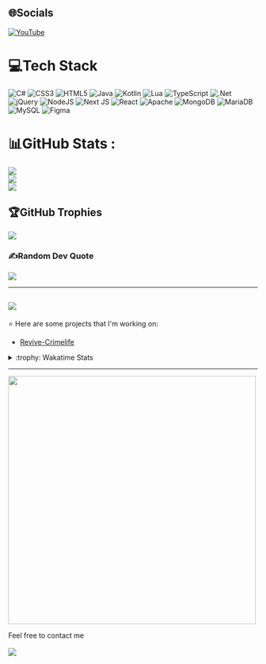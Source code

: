 
## 🌐Socials
[![YouTube](https://img.shields.io/badge/YouTube-%23FF0000.svg?logo=YouTube&logoColor=white)](https://youtube.com/c/Japaner) 

# 💻Tech Stack
![C#](https://img.shields.io/badge/c%23-%23239120.svg?style=for-the-badge&logo=c-sharp&logoColor=white) ![CSS3](https://img.shields.io/badge/css3-%231572B6.svg?style=for-the-badge&logo=css3&logoColor=white) ![HTML5](https://img.shields.io/badge/html5-%23E34F26.svg?style=for-the-badge&logo=html5&logoColor=white) ![Java](https://img.shields.io/badge/java-%23ED8B00.svg?style=for-the-badge&logo=java&logoColor=white) ![Kotlin](https://img.shields.io/badge/kotlin-%230095D5.svg?style=for-the-badge&logo=kotlin&logoColor=white) ![Lua](https://img.shields.io/badge/lua-%232C2D72.svg?style=for-the-badge&logo=lua&logoColor=white) ![TypeScript](https://img.shields.io/badge/typescript-%23007ACC.svg?style=for-the-badge&logo=typescript&logoColor=white) ![.Net](https://img.shields.io/badge/.NET-5C2D91?style=for-the-badge&logo=.net&logoColor=white) ![jQuery](https://img.shields.io/badge/jquery-%230769AD.svg?style=for-the-badge&logo=jquery&logoColor=white) ![NodeJS](https://img.shields.io/badge/node.js-6DA55F?style=for-the-badge&logo=node.js&logoColor=white) ![Next JS](https://img.shields.io/badge/Next-black?style=for-the-badge&logo=next.js&logoColor=white) ![React](https://img.shields.io/badge/react-%2320232a.svg?style=for-the-badge&logo=react&logoColor=%2361DAFB) ![Apache](https://img.shields.io/badge/apache-%23D42029.svg?style=for-the-badge&logo=apache&logoColor=white) ![MongoDB](https://img.shields.io/badge/MongoDB-%234ea94b.svg?style=for-the-badge&logo=mongodb&logoColor=white) ![MariaDB](https://img.shields.io/badge/MariaDB-003545?style=for-the-badge&logo=mariadb&logoColor=white) ![MySQL](https://img.shields.io/badge/mysql-%2300f.svg?style=for-the-badge&logo=mysql&logoColor=white) 	![Figma](https://img.shields.io/badge/figma-%23F24E1E.svg?style=for-the-badge&logo=figma&logoColor=white)
# 📊GitHub Stats :
![](https://github-readme-stats.vercel.app/api?username=Japaner&theme=dark&hide_border=false&include_all_commits=false&count_private=false)<br/>
![](https://github-readme-streak-stats.herokuapp.com/?user=Japaner&theme=dark&hide_border=false)<br/>
![](https://github-readme-stats.vercel.app/api/top-langs/?username=Japaner&theme=dark&hide_border=false&include_all_commits=false&count_private=false&layout=compact)

## 🏆GitHub Trophies
![](https://github-trophies.vercel.app/?username=Japaner&theme=onedark&no-frame=false&no-bg=false&margin-w=4)

### ✍️Random Dev Quote
![](https://quotes-github-readme.vercel.app/api?type=vetical&theme=dark)

---
[![](https://visitcount.itsvg.in/api?id=Japaner&icon=1&color=1)](https://visitcount.itsvg.in)
---

:star: Here are some projects that I'm working on:
- [Revive-Crimelife]([https://beta.moe.team](https://discord.gg/BTwk3BDqmh))

<details>
<summary>:trophy: Wakatime Stats</summary>
<img src="https://github-readme-stats.vercel.app/api/wakatime?username=Japaner&bg_color=00000000">
</details>

---
<img src="https://img.anili.st/user/6345425" width="500">

Feel free to contact me
<br><br>
<a href="https://discordapp.com/users/636648002236317745" target="_blank"><img src="https://img.shields.io/badge/Discord-%235865F2.svg?style=for-the-badge&logo=discord&logoColor=white"></a>
